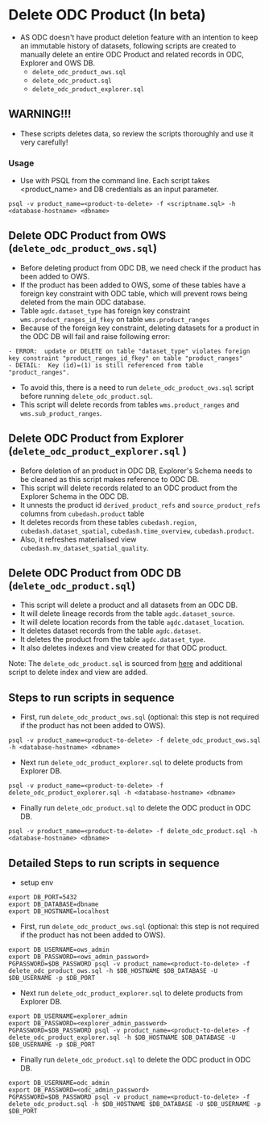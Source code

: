 # Delete ODC Product (In beta)

- AS ODC doesn't have product deletion feature with an intention to keep an immutable history of datasets, following scripts are created to manually delete an entire ODC Product and related records in ODC, Explorer and OWS DB.
    - `delete_odc_product_ows.sql`
    - `delete_odc_product.sql`
    - `delete_odc_product_explorer.sql`

## WARNING!!!
- These scripts deletes data, so review the scripts thoroughly and use it very carefully!

### Usage
- Use with PSQL from the command line. Each script takes <product_name> and DB credentials as an input parameter.

```
psql -v product_name=<product-to-delete> -f <scriptname.sql> -h <database-hostname> <dbname>
```

## Delete ODC Product from OWS (`delete_odc_product_ows.sql`)

- Before deleting product from ODC DB, we need check if the product has been added to OWS.
- If the product has been added to OWS, some of these tables have a foreign key constraint with ODC table, which will prevent rows being deleted from the main ODC database.
- Table `agdc.dataset_type` has foreign key constraint `wms.product_ranges_id_fkey` on table `wms.product_ranges`
- Because of the foreign key constraint, deleting datasets for a product in the ODC DB will fail and raise following error:
```
- ERROR:  update or DELETE on table "dataset_type" violates foreign key constraint "product_ranges_id_fkey" on table "product_ranges"
- DETAIL:  Key (id)=(1) is still referenced from table "product_ranges".
```
- To avoid this, there is a need to run `delete_odc_product_ows.sql` script before running `delete_odc_product.sql`.
- This script will delete records from tables `wms.product_ranges` and `wms.sub_product_ranges`.

## Delete ODC Product from Explorer (`delete_odc_product_explorer.sql` )

- Before deletion of an product in ODC DB, Explorer's Schema needs to be cleaned as this script makes reference to ODC DB.
- This script will delete records related to an ODC product from the Explorer Schema in the ODC DB.
- It unnests the product id `derived_product_refs` and `source_product_refs` columns from `cubedash.product` table
- It deletes records from these tables `cubedash.region`, `cubedash.dataset_spatial`, `cubedash.time_overview`, `cubedash.product`.
- Also, it refreshes materialised view `cubedash.mv_dataset_spatial_quality`.


## Delete ODC Product from ODC DB (`delete_odc_product.sql`)

- This script will delete a product and all datasets from an ODC DB.
- It will delete lineage records from the table `agdc.dataset_source`.
- It will delete location records from the table `agdc.dataset_location`.
- It deletes dataset records from the table `agdc.dataset`.
- It deletes the product from the table `agdc.dataset_type`.
- It also deletes indexes and view created for that ODC product.

Note: The `delete_odc_product.sql` is sourced from [here](https://gist.github.com/omad/1ae3463a123f37a9acf37213bebfde86) and additional script to delete index and view are added.


## Steps to run scripts in sequence
- First, run `delete_odc_product_ows.sql` (optional: this step is not required if the product has not been added to OWS).
```
psql -v product_name=<product-to-delete> -f delete_odc_product_ows.sql -h <database-hostname> <dbname>
```
- Next run `delete_odc_product_explorer.sql` to delete products from Explorer DB.
```
psql -v product_name=<product-to-delete> -f delete_odc_product_explorer.sql -h <database-hostname> <dbname>
```
- Finally run `delete_odc_product.sql` to delete the ODC product in ODC DB.
```
psql -v product_name=<product-to-delete> -f delete_odc_product.sql -h <database-hostname> <dbname>
```

## Detailed Steps to run scripts in sequence
- setup env
```
export DB_PORT=5432
export DB_DATABASE=dbname
export DB_HOSTNAME=localhost
```
- First, run `delete_odc_product_ows.sql` (optional: this step is not required if the product has not been added to OWS).
```
export DB_USERNAME=ows_admin
export DB_PASSWORD=<ows_admin_password>
PGPASSWORD=$DB_PASSWORD psql -v product_name=<product-to-delete> -f delete_odc_product_ows.sql -h $DB_HOSTNAME $DB_DATABASE -U $DB_USERNAME -p $DB_PORT
```
- Next run `delete_odc_product_explorer.sql` to delete products from Explorer DB.
```
export DB_USERNAME=explorer_admin
export DB_PASSWORD=<explorer_admin_password>
PGPASSWORD=$DB_PASSWORD psql -v product_name=<product-to-delete> -f delete_odc_product_explorer.sql -h $DB_HOSTNAME $DB_DATABASE -U $DB_USERNAME -p $DB_PORT
```
- Finally run `delete_odc_product.sql` to delete the ODC product in ODC DB.
```
export DB_USERNAME=odc_admin
export DB_PASSWORD=<odc_admin_password>
PGPASSWORD=$DB_PASSWORD psql -v product_name=<product-to-delete> -f delete_odc_product.sql -h $DB_HOSTNAME $DB_DATABASE -U $DB_USERNAME -p $DB_PORT
```